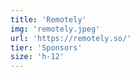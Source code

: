 ```yaml
---
title: 'Remotely'
img: 'remotely.jpeg'
url: 'https://remotely.so/'
tier: 'Sponsors'
size: 'h-12'
---
```

